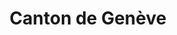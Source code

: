 ---
title: Canton de Genève
description: Paroisses de l'Église protestante de Genève (EPG).
weight: 30
cascade:
    canton: Genève
    eglise: EPG
    images:
        - https://cdn.pixabay.com/photo/2015/03/12/16/52/geneva-670479_960_720.jpg
---